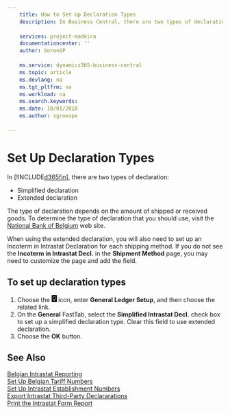 ```yaml
---
    title: How to Set Up Declaration Types
    description: In Business Central, there are two types of declaration.

    services: project-madeira
    documentationcenter: ''
    author: SorenGP

    ms.service: dynamics365-business-central
    ms.topic: article
    ms.devlang: na
    ms.tgt_pltfrm: na
    ms.workload: na
    ms.search.keywords:
    ms.date: 10/01/2018
    ms.author: sgroespe

---
```

# Set Up Declaration Types
In [!INCLUDE[d365fin](../../includes/d365fin_md.md)], there are two types of declaration:  

- Simplified declaration  
- Extended declaration  

The type of declaration depends on the amount of shipped or received goods. To determine the type of declaration that you should use, visit the [National Bank of Belgium](https://aka.ms/BelgianNationalBank) web site.  

When using the extended declaration, you will also need to set up an Incoterm in Intrastat Declaration for each shipping method. If you do not see the **Incoterm in Intrastat Decl.** in the **Shipment Method** page, you may need to customize the page and add the field.

## To set up declaration types  

1.  Choose the ![Search for Page or Report](../../media/ui-search/search_small.png "Search for Page or Report icon") icon, enter **General Ledger Setup**, and then choose the related link.  
2.  On the **General** FastTab, select the **Simplified Intrastat Decl.** check box to set up a simplified declaration type. Clear this field to use extended declaration.  
3.  Choose the **OK** button.  

## See Also  
 [Belgian Intrastat Reporting](belgian-intrastat-reporting.md)   
 [Set Up Belgian Tariff Numbers](how-to-set-up-belgian-tariff-numbers.md)   
 [Set Up Intrastat Establishment Numbers](how-to-set-up-intrastat-establishment-numbers.md)   
 [Export Intrastat Third-Party Declararations](how-to-export-intrastat-third-party-declararations.md)   
 [Print the Intrastat Form Report](how-to-print-the-intrastat-form-report.md)
